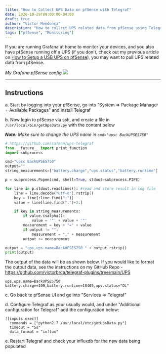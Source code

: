 ```yaml
---
title: "How to Collect UPS Data on pfSense with Telegraf"
date: 2020-10-29T09:00:00-04:00
draft: true
author: "Victor Mendonça"
description: "How to collect UPS related data from pfSense using Telegraf"
tags: ["pfSense", "Monitoring"]
---
```


If you are running Grafana at home to monitor your devices, and you also have pfSense running off a UPS (if you don't, check out my previous article on [How to Setup a USB UPS on pfSense](https://blog.victormendonca.com/2020/10/28/how-to-setup-ups-on-pfsense/)), you may want to pull UPS related data from pfSense.

_My Grafana pfSense config_
![](/img/how-to-collect-ups-data-on-pfsense-with-telegraf/screen1.png)

- - -

Instructions
---

a. Start by logging into your pfSense, go into "System => Package Manager = Available Packages" and install Telegraf

b. Now login to pfSense via ssh, and create a file in `/usr/local/bin/getUpsData.py` with the content below

_**Note:** Make sure to change the UPS name in `cmd="upsc BackUPSES750"`_

```python
# https://github.com/sa7mon/ups-telegraf
from __future__ import print_function
import subprocess

cmd="upsc BackUPSES750"
output=""
string_measurements=["battery.charge","ups.status","battery.runtime"]

p = subprocess.Popen(cmd, shell=True, stdout=subprocess.PIPE)

for line in p.stdout.readlines(): #read and store result in log file
    line = line.decode("utf-8").rstrip()
    key = line[:line.find(":")]
    value = line[line.find(":")+2:]

    if key in string_measurements:
        if value.isalpha():
            value = '"' + value + '"'
        measurement = key + "=" + value
        if output != "":
            measurement = "," + measurement
        output += measurement

output = "ups,ups.name=BackUPSES750 " + output.rstrip()
print(output)
```

The output of the data will be as shown below. If you would like to format the output data, see the instructions on my GitHub Repo - https://github.com/victorbrca/telegraf-plugins/tree/main/UPS

```none
ups,ups.name=BackUPSES750 battery.charge=100,battery.runtime=18405,ups.status="OL"
```

c. Go back to pfSense UI and go into "Services => Telegraf"

d. Configure Telegraf as your usually would, and under "Additional configuration for Telegraf" add the configuration below:

```none
[[inputs.exec]]
  commands = ["python2.7 /usr/local/etc/getUpsData.py"]
  timeout = "5s"
  data_format = "influx"
```

e. Restart Telegraf and check your influxdb for the new data being populated
